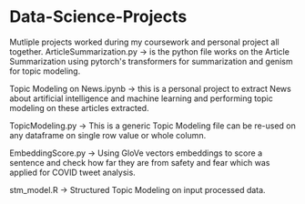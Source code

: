 # Data-Science-Projects
Mutliple projects worked during my coursework and personal project all together.
ArticleSummarization.py -> is the python file works on the Article Summarization using pytorch's transformers for summarization and genism for topic modeling.

Topic Modeling on News.ipynb -> this is a personal project to extract News about artificial intelligence and machine learning and performing topic modeling on these articles extracted.

TopicModeling.py -> This is a generic Topic Modeling file can be re-used on any dataframe on single row value or whole column.

EmbeddingScore.py -> Using GloVe vectors embeddings to score a sentence and check how far they are from safety and fear which was applied for COVID tweet analysis.

stm_model.R -> Structured Topic Modeling on input processed data.
